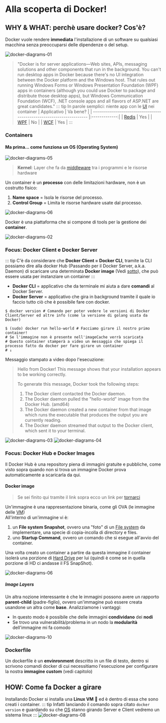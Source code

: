 # Alla scoperta di Docker!

## WHY & WHAT: perchè usare docker? Cos'è?
Docker vuole rendere **immediata** l'installazione di un software su qualsiasi macchina senza preoccuparsi delle dipendenze o del setup.

![docker-diagrams-01](./assets/docker-diagrams-01.png)

> "Docker is for server applications—Web sites, APIs, messaging solutions and other components that run in the background. You can't run desktop apps in Docker because there's no UI integration between the Docker platform and the Windows host. That rules out running Windows Forms or Windows Presentation Foundation (WPF) apps in containers (although you could use Docker to package and distribute those desktop apps), but Windows Communication Foundation (WCF), .NET console apps and all flavors of ASP.NET are great candidates."
::: tip
In parole semplici: niente app con le [UI](https://it.wikipedia.org/wiki/Interfaccia_utente) nei container
| Applicativo                                                           | Va bene?      |
| --------------------------------------------------------------------- |:-------------:|
| [Redis](https://redis.io/)                                            | Yes           |
| [WPF](https://it.wikipedia.org/wiki/Windows_Presentation_Foundation)  | No            |
| [WCF](https://it.wikipedia.org/wiki/Windows_Communication_Foundation) | Yes           |
:::

### Containers

#### Ma prima... come funziona un OS (Operating System)

![docker-diagrams-05](./assets/docker-diagrams-05.png)

> **Kernel**: Layer che fa da [middleware](https://it.wikipedia.org/wiki/Middleware) tra i programmi e le risorse hardware

Un container è un **processo** con delle limitazioni hardware, non è un costrutto fisico:
1. **Name space** = Isola le risorse del processo.
2. **Control Group** = Limita le risorse hardware usate dal processo.

![docker-diagrams-06](./assets/docker-diagrams-06.png)

Docker è una piattaforma che si compone di tools per la gestione dei **container**.

![docker-diagrams-02](./assets/docker-diagrams-02.png)

### Focus: Docker Client e Docker Server
::: tip
C'è da considerare che **Docker Client = Docker CLI**, tramite la CLI possiamo dire alla docker Hub (Passando per il Docker Server, a.k.a. Daemon) di scaricare una determinata **Docker image** (Vedi [sotto](./#docker-image)), che può essere usata per instanziare un container
:::
- **Docker CLI** = applicativo che da terminale mi aiuta a dare **comandi** al Docker Server.
- **Docker Server** = applicativo che gira in background tramite il quale io faccio tutto ciò che è possibile fare con docker.
``` bash{4}
$ docker version # Comando per poter vedere le versioni di Docker Client/Server ed altre info (come la versione di golang usata da Docker)

$ (sudo) docker run hello-world # Facciamo girare il nostro primo container!
# Se l'immagine non è presente nell'imageCache verrà scaricata
# Questo container stamperà a video un messaggio che spiega il processo fatto da docker per fare girare un container
# ↓
```
Messaggio stampato a video dopo l'esecuzione:
> Hello from Docker!
> This message shows that your installation appears to be working correctly.
>
> To generate this message, Docker took the following steps:
>  1. The Docker client contacted the Docker daemon.
>  2. The Docker daemon pulled the "hello-world" image from the Docker Hub.
>     (amd64)
>  3. The Docker daemon created a new container from that image which runs the
>     executable that produces the output you are currently reading.
>  4. The Docker daemon streamed that output to the Docker client, which sent it
>     to your terminal.


![docker-diagrams-03](./assets/docker-diagrams-03.png)
![docker-diagrams-04](./assets/docker-diagrams-04.png)

### Focus: Docker Hub e Docker Images
Il Docker Hub è una repository piena di immagini gratuite e pubbliche, come visto sopra quando non si trova un immagine Docker prova automaticamente a scaricarla da qui.


#### Docker image
> Se sei finito qui tramite il link sopra ecco un link per [tornarci](./#focus-docker-client-e-docker-server)

Un'immagine è una rappresentazione binaria, come gli OVA (le immagine delle [VM](https://it.wikipedia.org/wiki/Macchina_virtuale))<br>
All'interno di un'immagine vi è:
1. un **File system Snapshot**, ovvero una "foto" di un [File system](https://it.wikipedia.org/wiki/File_system) da implementare, una specie di copia-incolla di directory e files.
2. uno **Startup Command**, ovvero un comando che si esegue all'avvio del container.

Una volta creato un container a partire da questa immagine il container isolerà una porzione di [Hard Drive](https://it.wikipedia.org/wiki/Disco_rigido) per lui (quindi è come se in quella porzione di HD ci andasse il FS SnapShot).

![docker-diagrams-06](./assets/docker-diagrams-07.png)

##### Image Layers
Un altra nozione interessante è che le immagini possono avere un rapporto **parent-child** (padre-figlio), ovvero un'immagine può essere creata usandone un altra come **base**. Analizziamone i vantaggi:
- In questo modo è possibile che delle immagini **condividano** dei **nodi**
- Se trovo una vulnerabilità/problema in un nodo la **modularità** dell'immagine mi fa comodo

![docker-diagrams-10](./assets/docker-diagrams-10.png)

### Dockerfile
Un dockerfile è un **envinronment** descritto in un file di testo, dentro si scrivono comandi docker di cui necessitiamo l'esecuzione per configurare la nostra **immagine custom** (vedi capitolo)

## HOW: Come fa Docker a girare
Installando Docker si installa una **Linux VM** :penguin: ed è dentro di essa che sono creati i container.
::: tip
Infatti lanciando il comando sopra citato `docker version` e guardando su che [OS](https://it.wikipedia.org/wiki/Sistema_operativo) stanno girando Server e Client vedremo un sistema linux
:::
![docker-diagrams-08](./assets/docker-diagrams-08.png)
